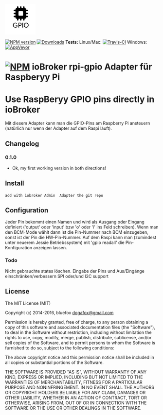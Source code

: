 ![Logo](admin/rpi-gpio.png)

[![NPM version](http://img.shields.io/npm/v/iobroker.rpi-gpio.svg)](https://www.npmjs.com/package/iobroker.rpi-gpio)
[![Downloads](https://img.shields.io/npm/dm/iobroker.rpi-gpio.svg)](https://www.npmjs.com/package/iobroker.rpi-gpio)
**Tests:** Linux/Mac: [![Travis-CI](http://img.shields.io/travis/frankjoke/iobroker.rpi-gpio/master.svg)](https://travis-ci.org/frankjoke/iobroker.rpi-gpio)
Windows: [![AppVeyor](https://ci.appveyor.com/api/projects/status/github/frankjoke/iobroker.rpi-gpio?branch=master&svg=true)](https://ci.appveyor.com/project/frankjoke/ioBroker-nut/)


[![NPM](https://nodei.co/npm/iobroker.rpi-gpio.png?downloads=true)](https://nodei.co/npm/iobroker.rpi-gpio/)
ioBroker rpi-gpio Adapter für Raspberyy Pi
==============

# Use RaspBeryy GPIO pins directly in ioBroker

Mit diesem Adapter kann man die GPIO-Pins am Raspberry Pi ansteuern (natürlich nur wenn der Adapter auf dem Raspi läuft).



## Changelog
### 0.1.0
* Ok, my first working version in both directions!

## Install

```add with iobroker Admin  Adapter the git repo```

## Configuration

Jeder Pin bekommt einen Namen und wird als Ausgang oder Eingang definiert ('output' oder 'input'  bzw 'o' oder 'i' ins Feld schreiben).
Wenn man den BCM-Mode wählt dann ist die Pin-Nummer nach BCM einzugeben, sonst ist der Pin die HW-Pin-Nummer.
Auf dem Raspi kann man (zumindest unter neuerem Jessie Betriebssystem) mit 'gpio readall' die Pin-Konfiguration anzeigen lassen.

### Todo
Nicht gebrauchte states löschen. 
Eingabe der Pins und Aus/Eingänge einschränken/verbessern 
SPI oder/und I2C support

## License

The MIT License (MIT)

Copyright (c) 2014-2016, bluefox <dogafox@gmail.com>

Permission is hereby granted, free of charge, to any person obtaining a copy
of this software and associated documentation files (the "Software"), to deal
in the Software without restriction, including without limitation the rights
to use, copy, modify, merge, publish, distribute, sublicense, and/or sell
copies of the Software, and to permit persons to whom the Software is
furnished to do so, subject to the following conditions:

The above copyright notice and this permission notice shall be included in
all copies or substantial portions of the Software.

THE SOFTWARE IS PROVIDED "AS IS", WITHOUT WARRANTY OF ANY KIND, EXPRESS OR
IMPLIED, INCLUDING BUT NOT LIMITED TO THE WARRANTIES OF MERCHANTABILITY,
FITNESS FOR A PARTICULAR PURPOSE AND NONINFRINGEMENT. IN NO EVENT SHALL THE
AUTHORS OR COPYRIGHT HOLDERS BE LIABLE FOR ANY CLAIM, DAMAGES OR OTHER
LIABILITY, WHETHER IN AN ACTION OF CONTRACT, TORT OR OTHERWISE, ARISING FROM,
OUT OF OR IN CONNECTION WITH THE SOFTWARE OR THE USE OR OTHER DEALINGS IN
THE SOFTWARE.
